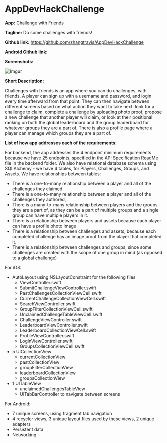 # AppDevHackChallenge

**App:** Challenge with Friends

**Tagline:** Do some challenges with friends!

**Github link:** https://github.com/zhangtravis/AppDevHackChallenge

**Android Github link:**

**Screenshots:**

![Imgur](https://i.imgur.com/9AArBbP.png)



**Short Description:**

Challenges with friends is an app where you can do challenges, with friends. 
A player can sign up with a username and password, and login every time afterward from that point. 
They can then navigate between different screens based on what action they want to take next: look 
for a challenge to claim, complete a challenge by uploading photo proof, propose a new challenge that 
another player will claim, or look at their positional ranking on both the global leaderboard and the group 
leaderboard for whatever groups they are a part of. There is also a profile page where a player can manage which 
groups they are a part of.

**List of how app addresses each of the requirements:**

For backend, the app addresses the 4 endpoint minimum requirements because we have 25 endpoints, specified in the API Specification ReadMe file in the backend folder. We also have relational database schema using SQLAlchemy - we have 4 tables, for Players, Challenges, Groups, and Assets. We have relationships between tables: 
- There is a one-to-many relationship between a player and all of the challenges they claimed. 
- There is a one-to-many relationship between a player and all of the challenges they authored, 
- There is a many-to-many relationship between players and the groups they are a part of, as they can be a part of multiple groups and a single group can have multiple players in it.
- There is a relationship between players and assets because each player can have a profile photo image
- There is a relationship between challenges and assets, because each completed challenge has an image proof from the player that completed it.
- There is a relationship between challenges and groups, since some challenges are created with the scope of one group in mind (as opposed to a global challenge)

For iOS: 
- AutoLayout using NSLayoutConstraint for the following files
	- ViewController.swift
	- SubmitChallengeViewController.swift
	- PastChallengesCollectionViewCell.swift
	- CurrentChallengeCollectionViewCell.swift
	- SearchViewController.swift
	- GroupFilterCollectionViewCell.swift
	- UnclaimedChallengeTableViewCell.swift
	- ChallengeViewController.swift
	- LeaderboardViewController.swift
	- LeaderboardCollectionViewCell.swift
	- ProfileViewController.swift
	- LogInViewController.swift
	- GroupsCollectionViewCell.swift
- 5 UICollectionView
	- currentCollectionView
	- pastCollectionView
	- groupFilterCollectionView
	- leaderboardCollectionView
	- groupsCollectionView
- 1 UITableView
	- unclaimedChallengesTableView
	- UITabBarController to navigate between screens

For Android:
- 7 unique screens, using fragment tab navigation
- 4 recycler views, 3 unique layout files used by these views, 2 unique adapters
- Persistent data 
- Networking
